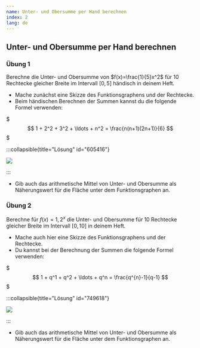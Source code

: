 ```yaml
---
name: Unter- und Obersumme per Hand berechnen
index: 2
lang: de
---
```


## Unter- und Obersumme per Hand berechnen

### Übung 1

Berechne die Unter- und Obersumme von $f(x)=\frac{1}{5}x^2$ für 10 Rechtecke gleicher Breite im Intervall $[0, 5]$ händisch in deinem Heft.

- Mache zunächst eine Skizze des Funktionsgraphens und der Rechtecke.
- Beim händischen Berechnen der Summen kannst du die folgende Formel verwenden: 

$$$
1 + 2^2 + 3^2 + \ldots + n^2 = \frac{n(n+1)(2n+1)}{6}
$$$


:::collapsible{title="Lösung" id="605416"}

![](/assets/oberstufe/analysis/integralrechnung/oberuntersumme_ue2_1screen.gif)

:::

- Gib auch das arithmetische Mittel von Unter- und Obersumme als Näherungswert für die Fläche unter dem Funktionsgraphen an.

### Übung 2

Berechne für $f(x)=1,2^x$ die Unter- und Obersumme für 10 Rechtecke gleicher Breite im Intervall $[0, 10]$ in deinem Heft.

- Mache auch hier eine Skizze des Funktionsgraphens und der Rechtecke.
- Du kannst bei der Berechnung der Summen die folgende Formel verwenden:

$$$
1 + q^1 + q^2 + \ldots + q^n = \frac{q^{n}-1}{q-1}
$$$

:::collapsible{title="Lösung" id="749618"}

![](/assets/oberstufe/analysis/integralrechnung/oberuntersumme_ue2_2screen.gif)

:::

- Gib auch das arithmetische Mittel von Unter- und Obersumme als Näherungswert für die Fläche unter dem Funktionsgraphen an.
